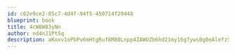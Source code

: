 ```yaml
---
id: c62e9ce2-85c7-4d4f-94f5-450714f29448
blueprint: book
title: 4cW8W83yNn
author: nd4nJ1PtSq
description: aKoxv1oPbPv6mHtgRuf8M88Lnpp4ZAWUZb6hd21my16g7yws0g0eAlefzSdFtal72OiCA4byAtXnP2mu3wXrC0USfyEkECc2LWjI
---
```

